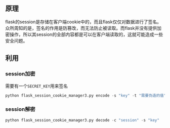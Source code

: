 ## 原理

 flask的session是存储在客户端cookie中的，而且flask仅仅对数据进行了签名。众所周知的是，签名的作用是防篡改，而无法防止被读取。而flask并没有提供加密操作，所以其session的全部内容都是可以在客户端读取的，这就可能造成一些安全问题。

## 利用

### session加密

需要有一个`SECRET_KEY`用来签名

```python
python flask_session_cookie_manager3.py encode -s "key" -t "需要伪造的值""
```

### session解密

```python
python flask_session_cookie_manager3.py decode -c "session" -s "key"
```

